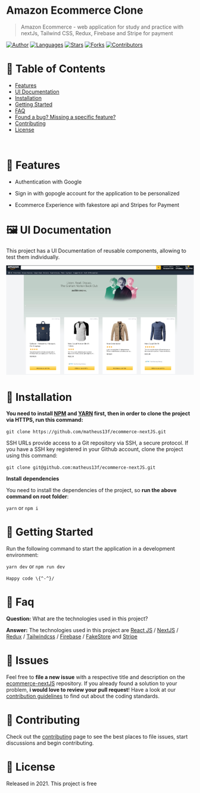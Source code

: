 # Amazon Ecommerce Clone

> Amazon Ecommerce - web application  for study and practice with nextJs, Tailwind CSS, Redux, Firebase and Stripe for payment 

 [![Author](https://img.shields.io/badge/author-matheus13f-ff9000?style=flat-square)](https://github.com/matheus13f)
[![Languages](https://img.shields.io/github/languages/count/matheus13f/ecommerce-nextJS?color=%23ff9000&style=flat-square)](#)
[![Stars](https://img.shields.io/github/stars/matheus13f/ecommerce-nextJS?color=ff9000&style=flat-square)](https://github.com/matheus13f/ecommerce-nextJS/stargazers)
[![Forks](https://img.shields.io/github/forks/matheus13f/ecommerce-nextJS?color=%23ff9000&style=flat-square)](https://github.com/matheus13f/ecommerce-nextJS/network/members)
[![Contributors](https://img.shields.io/github/contributors/matheus13f/ecommerce-nextJS?color=ff9000&style=flat-square)](https://github.com/matheus13f/ecommerce-nextJS/graphs/contributors)

# :pushpin: Table of Contents

* [Features](#rocket-features)
* [UI Documentation](#framed_picture-ui-documentation)
* [Installation](#construction_worker-installation)
* [Getting Started](#runner-getting-started)
* [FAQ](#postbox-faq)
* [Found a bug? Missing a specific feature?](#bug-issues)
* [Contributing](#tada-contributing)
* [License](#closed_book-license)

<br />

# :rocket: Features

* Authentication with Google
* Sign in with gopogle account for the application to be personalized 

* Ecommerce Experience with fakestore api and Stripes for Payment


# :framed_picture: UI Documentation
This project has a UI Documentation of reusable components, allowing to test them individually.

<p align="center">
   <img src="src/utils/home.png" />
</p>

# :construction_worker: Installation

**You need to install [NPM](https://www.npmjs.com/) and [YARN](https://yarnpkg.com/) first, then in order to clone the project via HTTPS, run this command:**

```git clone https://github.com/matheus13f/ecommerce-nextJS.git```

SSH URLs provide access to a Git repository via SSH, a secure protocol. If you have a SSH key registered in your Github account, clone the project using this command:

```git clone git@github.com:matheus13f/ecommerce-nextJS.git```

**Install dependencies**

You need to install the dependencies of the project, so **run the above command on root folder**:

```yarn```
or
```npm i```

# :runner: Getting Started

Run the following command to start the application in a development environment:

```yarn dev```
or
```npm run dev```

```Happy code \{^-^}/```

# :postbox: Faq

**Question:** What are the technologies used in this project?

**Answer:** The technologies used in this project are [React JS](https://pt-br.reactjs.org/) /  [NextJS](https://nextjs.org//) / [Redux](https://redux.js.org/) / [Tailwindcss](https://tailwindcss.com/) / [Firebase](https://firebase.google.com/?hl=pt) / [FakeStore](https://fakestoreapi.com/) and [Stripe](https://stripe.com/br)
# :bug: Issues

Feel free to **file a new issue** with a respective title and description on the [ecommerce-nextJS](https://github.com/matheus13f/ecommerce-nextJS/issues) repository. If you already found a solution to your problem, **i would love to review your pull request**! Have a look at our [contribution guidelines](https://github.com/matheus13f/ecommerce-nextJS/blob/master/CONTRIBUTING.md) to find out about the coding standards.

# :tada: Contributing

Check out the [contributing](https://github.com/matheus13f/ecommerce-nextJS/blob/master/CONTRIBUTING.md) page to see the best places to file issues, start discussions and begin contributing.

# :closed_book: License

Released in 2021.
This project is free